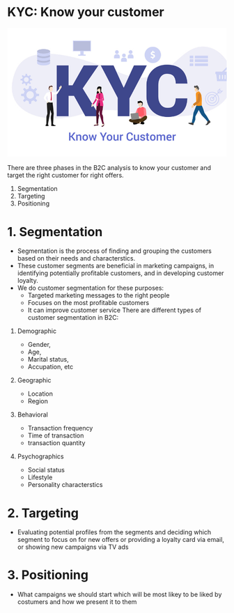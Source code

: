 # KYC: Know your customer 

![alt text](https://github.com/vinamrata-git/Customer-Segmentation/blob/main/know-your-customer-kyc.png%20.jpeg?raw=true)

There are three phases in the B2C analysis to know your customer and target the right customer for right offers.
1. Segmentation 
2. Targeting 
3. Positioning

# 1. Segmentation
* Segmentation is the process of finding and grouping the customers based on their needs and characterstics.
* These customer segments are beneficial in marketing campaigns, in identifying potentially profitable customers, and in developing customer loyalty.
* We do customer segmentation for these purposes:
    * Targeted marketing messages to the right people
    * Focuses on the most profitable customers
    * It can improve customer service
There are different types of customer segmentation in B2C:
1. Demographic
    * Gender,
    * Age,
    * Marital status,
    * Accupation, etc
    
2. Geographic 
    * Location 
    * Region

3. Behavioral
    * Transaction frequency
    * Time of transaction
    * transaction quantity

4. Psychographics
    * Social status
    * Lifestyle
    * Personality characterstics 

# 2. Targeting
* Evaluating potential profiles from the segments and deciding which segment to focus on for new offers or providing a loyalty card via email, or showing new campaigns via TV ads 
   
# 3. Positioning 
* What campaigns we should start which will be most likey to be liked by costumers and how we present it to them 
 
